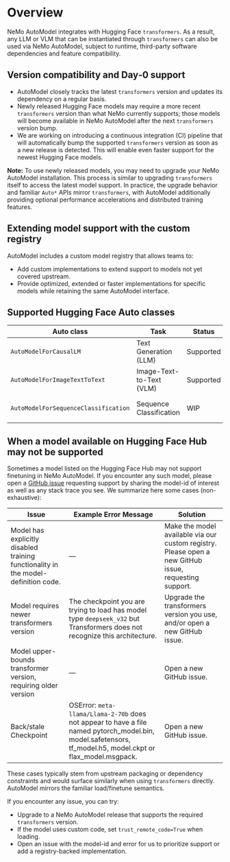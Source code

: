 # Overview

NeMo AutoModel integrates with Hugging Face `transformers`. As a result, any LLM or VLM that can be instantiated through `transformers` can also be used via NeMo AutoModel, subject to runtime, third-party software dependencies and feature compatibility.

## Version compatibility and Day‑0 support

- AutoModel closely tracks the latest `transformers` version and updates its dependency on a regular basis.
- Newly released Hugging Face models may require a more recent `transformers` version than what NeMo currently supports; those models will become available in NeMo AutoModel after the next `transformers` version bump.
- We are working on introducing a continuous integration (CI) pipeline that will automatically bump the supported `transformers` version as soon as a new release is detected. This will enable even faster support for the newest Hugging Face models.

**Note:** To use newly released models, you may need to upgrade your NeMo AutoModel installation. This process is similar to upgrading `transformers` itself to access the latest model support. In practice, the upgrade behavior and familiar `Auto*` APIs mirror `transformers`, with AutoModel additionally providing optional performance accelerations and distributed training features.

## Extending model support with the custom registry

AutoModel includes a custom model registry that allows teams to:

- Add custom implementations to extend support to models not yet covered upstream.
- Provide optimized, extended or faster implementations for specific models while retaining the same AutoModel interface.

## Supported Hugging Face Auto classes

| Auto class                          | Task                     | Status     | Notes                                     |
|-------------------------------------|--------------------------|------------|-------------------------------------------|
| `AutoModelForCausalLM`              | Text Generation (LLM)    | Supported  | See [`docs/model-coverage/llm.md`](https://github.com/NVIDIA-NeMo/Automodel/blob/main/docs/model-coverage/llm.md).         |
| `AutoModelForImageTextToText`       | Image-Text-to-Text (VLM) | Supported  | See [`docs/model-coverage/vlm.md`](https://github.com/NVIDIA-NeMo/Automodel/blob/main/docs/model-coverage/vlm.md).         |
| `AutoModelForSequenceClassification`| Sequence Classification  | WIP        | Early support; interfaces may change.     |


## When a model available on Hugging Face Hub may not be supported

Sometimes a model listed on the Hugging Face Hub may not support finetuning in NeMo AutoModel.
If you encounter any such model, please open a [GitHub issue](https://github.com/NVIDIA-NeMo/Automodel/issues) requesting support by sharing the model-id of interest as well as any stack trace you see. We summarize here some cases (non-exhaustive):

| Issue                              | Example Error Message    | Solution                                    |
|------------------------------------|--------------------------|---------------------------------------------|
|Model has explicitly disabled training functionality in the model-definition code. | — | Make the model available via our custom registry. Please open a new GitHub issue, requesting support. |
| Model requires newer transformers version | The checkpoint you are trying to load has model type `deepseek_v32` but Transformers does not recognize this architecture. | Upgrade the transformers version you use, and/or open a new GitHub issue. |
| Model upper-bounds transformer version, requiring older version | — | Open a new GitHub issue. |
| Back/stale Checkpoint | OSError: `meta-llama/Llama-2-70b` does not appear to have a file named pytorch_model.bin, model.safetensors, tf_model.h5, model.ckpt or flax_model.msgpack. | Open a new GitHub issue. |

These cases typically stem from upstream packaging or dependency constraints and would surface similarly when using `transformers` directly. AutoModel mirrors the familiar load/finetune semantics.

If you encounter any issue, you can try:

- Upgrade to a NeMo AutoModel release that supports the required `transformers` version.
- If the model uses custom code, set `trust_remote_code=True` when loading.
- Open an issue with the model-id and error for us to prioritize support or add a registry-backed implementation.
